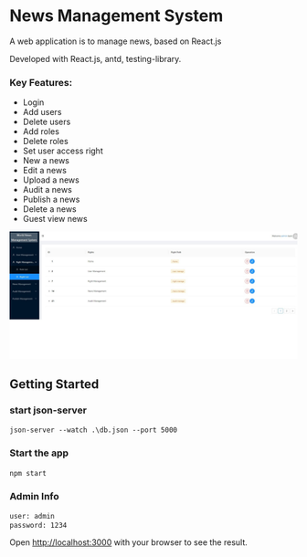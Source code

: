# News Management System

A web application is to manage news, based on React.js  

Developed with React.js, antd, testing-library.

### Key Features:

- Login
- Add users
- Delete users
- Add roles
- Delete roles
- Set user access right
- New a news
- Edit a news
- Upload a news
- Audit a news
- Publish a news
- Delete a news
- Guest view news


![screenshot](public/screenshot.jpg)

## Getting Started

### start json-server
```shell
json-server --watch .\db.json --port 5000  
```

### Start the app
```shell
npm start
```

### Admin Info
```shell
user: admin
password: 1234
```

Open [http://localhost:3000](http://localhost:3000) with your browser to see the result.


